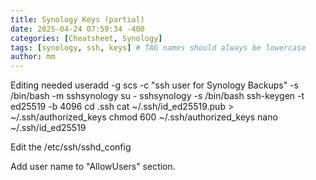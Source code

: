 ```yaml
---
title: Synology Keys (partial)
date: 2025-04-24 07:59:34 -400
categories: [Cheatsheet, Synology]
tags: [synology, ssh, keys] # TAG names should always be lowercase
author: mm
---
```


Editing needed
useradd -g scs -c "ssh user for Synology Backups" -s /bin/bash -m sshsynology
su - sshsynology -s /bin/bash
ssh-keygen -t ed25519 -b 4096
cd .ssh
cat ~/.ssh/id_ed25519.pub > ~/.ssh/authorized_keys
chmod 600 ~/.ssh/authorized_keys
nano ~/.ssh/id_ed25519

Edit the 
/etc/ssh/sshd_config

Add user name to "AllowUsers" section.


